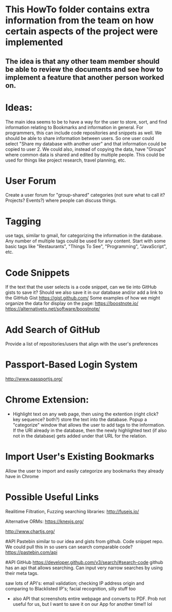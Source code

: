 
# This HowTo folder contains extra information from the team on how certain aspects of the project were implemented
The idea is that any other team member should be able to review the documents and see how to implement a feature that another person worked on.
-------------------------------------------
# Ideas:
The main idea seems to be to have a way for the user to store, sort, and find information relating to Bookmarks and information in general.
For programmers, this can include code repositories and snippets as well.
We should be able to share information between users. So one user could select "Share my database with another user" and that information could be copied to user 2.
We could also, instead of copying the data, have "Groups" where common data is shared and edited by multiple people. This could be used for things like project research, travel planning, etc.

# User Forum
Create a user forum for "group-shared" categories (not sure what to call it? Projects? Events?) where people can discuss things.

# Tagging
use tags, similar to gmail, for categorizing the information in the database. Any number of multiple tags could be used for any content. Start with some basic tags like "Restaurants", "Things To See", "Programming", "JavaScript", etc. 

# Code Snippets
If the text that the user selects is a code snippet, can we tie into GitHub gists to save it? Should we also save it in our database and/or add a link to the GitHub Gist
https://gist.github.com/
Some examples of how we might organize the data for display on the page:
https://boostnote.io/
https://alternativeto.net/software/boostnote/

# Add Search of GitHub 
Provide a list of repositories/users that align with the user's preferences 

# Passport-Based Login System
http://www.passportjs.org/

# Chrome Extension:
- Highlight text on any web page, then using the extention (right click? key sequence? both?) store the text into the database.
Popup a "categorize" window that allows the user to add tags to the information. If the URl already in the database, then the newly highlighted text (if also not in the database) gets added under that URL for the relation.

# Import User's Existing Bookmarks
Allow the user to import and easily categorize any bookmarks they already have in Chrome

# Possible Useful Links
Realitime Filtration, Fuzzing searching libraries:
http://fusejs.io/

Alternative ORMs:
https://knexjs.org/

http://www.chartjs.org/

#API Pastebin
similar to our idea and gists from github.  Code snippet repo. We could pull this in so users can search comparable code?
https://pastebin.com/api

#API GitHub
https://developer.github.com/v3/search/#search-code
github has an api that allows searching. Can input very narrow searches by using their meta tags.

saw lots of API's: email validation; checking IP address origin and comparing to Blacklisted IP's; facial recognition, silly stuff too

- also API that screenshots entire webpage and converts to PDF. Prob not useful for us, but I want to save it on our App for another time!! lol

